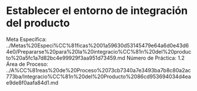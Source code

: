 # Establecer el entorno de integración del producto

Meta Específica: ../Metas%20Especi%CC%81ficas%2001a59630d53145479e64a6d0e43d64e0/Prepararse%20para%20la%20integracio%CC%81n%20del%20producto%20a5fc1a7d82bc4e99929f3aa951d73459.md
Número de Práctica: 1.2
Área de Proceso: ../A%CC%81reas%20de%20Proceso%2073cb7340a7e3493ba7b8c80a2ac773ba/Integracio%CC%81n%20del%20Producto%2086cd953694034d4eae9de8f0aafa84d1.md